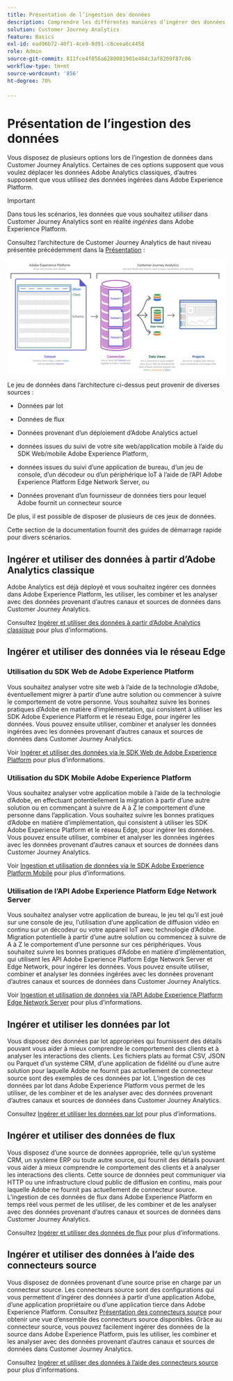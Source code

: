 ```yaml
---
title: Présentation de l’ingestion des données
description: Comprendre les différentes manières d’ingérer des données dans Customer Journey Analytics
solution: Customer Journey Analytics
feature: Basics
exl-id: ead96b72-40f1-4ce9-8d91-c8ceea6c4458
role: Admin
source-git-commit: 811fce4f056a6280081901e484c3af8209f87c06
workflow-type: tm+mt
source-wordcount: '856'
ht-degree: 70%

---
```


# Présentation de l’ingestion des données

Vous disposez de plusieurs options lors de l’ingestion de données dans Customer Journey Analytics. Certaines de ces options supposent que vous voulez déplacer les données Adobe Analytics classiques, d’autres supposent que vous utilisez des données ingérées dans Adobe Experience Platform.

>[!IMPORTANT]
>
>Dans tous les scénarios, les données que vous souhaitez _utiliser_ dans Customer Journey Analytics sont en réalité _ingérées_ dans Adobe Experience Platform.


Consultez l’architecture de Customer Journey Analytics de haut niveau présentée précédemment dans la [Présentation](https://experienceleague.adobe.com/docs/analytics-platform/using/cja-overview/cja-overview.html?lang=fr) :

![Architecture du Customer Journey Analytics décrite dans cette section](./assets/cja-architecture.png)

Le jeu de données dans l’architecture ci-dessus peut provenir de diverses sources :

- Données par lot

- Données de flux

- Données provenant d’un déploiement d’Adobe Analytics actuel

- données issues du suivi de votre site web/application mobile à l’aide du SDK Web/mobile Adobe Experience Platform,

- données issues du suivi d’une application de bureau, d’un jeu de console, d’un décodeur ou d’un périphérique IoT à l’aide de l’API Adobe Experience Platform Edge Network Server, ou

- Données provenant d’un fournisseur de données tiers pour lequel Adobe fournit un connecteur source

De plus, il est possible de disposer de plusieurs de ces jeux de données.

Cette section de la documentation fournit des guides de démarrage rapide pour divers scénarios.

## Ingérer et utiliser des données à partir d’Adobe Analytics classique

Adobe Analytics est déjà déployé et vous souhaitez ingérer ces données dans Adobe Experience Platform, les utiliser, les combiner et les analyser avec des données provenant d’autres canaux et sources de données dans Customer Journey Analytics.

Consultez [Ingérer et utiliser des données à partir d’Adobe Analytics classique](./analytics.md) pour plus d’informations.


## Ingérer et utiliser des données via le réseau Edge

### Utilisation du SDK Web de Adobe Experience Platform

Vous souhaitez analyser votre site web à l’aide de la technologie d’Adobe, éventuellement migrer à partir d’une autre solution ou commencer à suivre le comportement de votre personne. Vous souhaitez suivre les bonnes pratiques d’Adobe en matière d’implémentation, qui consistent à utiliser les SDK Adobe Experience Platform et le réseau Edge, pour ingérer les données. Vous pouvez ensuite utiliser, combiner et analyser les données ingérées avec les données provenant d’autres canaux et sources de données dans Customer Journey Analytics.

Voir [Ingérer et utiliser des données via le SDK Web de Adobe Experience Platform](./aepwebsdk.md) pour plus d’informations.

### Utilisation du SDK Mobile Adobe Experience Platform

Vous souhaitez analyser votre application mobile à l’aide de la technologie d’Adobe, en effectuant potentiellement la migration à partir d’une autre solution ou en commençant à suivre de A à Z le comportement d’une personne dans l’application. Vous souhaitez suivre les bonnes pratiques d’Adobe en matière d’implémentation, qui consistent à utiliser les SDK Adobe Experience Platform et le réseau Edge, pour ingérer les données. Vous pouvez ensuite utiliser, combiner et analyser les données ingérées avec les données provenant d’autres canaux et sources de données dans Customer Journey Analytics.

Voir [Ingestion et utilisation de données via le SDK Adobe Experience Platform Mobile](./aepmobilesdk.md) pour plus d’informations.

### Utilisation de l’API Adobe Experience Platform Edge Network Server

Vous souhaitez analyser votre application de bureau, le jeu tel qu’il est joué sur une console de jeu, l’utilisation d’une application de diffusion vidéo en continu sur un décodeur ou votre appareil IoT avec technologie d’Adobe. Migration potentielle à partir d’une autre solution ou commencez à suivre de A à Z le comportement d’une personne sur ces périphériques. Vous souhaitez suivre les bonnes pratiques d’Adobe en matière d’implémentation, qui utilisent les API Adobe Experience Platform Edge Network Server et Edge Network, pour ingérer les données. Vous pouvez ensuite utiliser, combiner et analyser les données ingérées avec les données provenant d’autres canaux et sources de données dans Customer Journey Analytics.

Voir [Ingestion et utilisation de données via l’API Adobe Experience Platform Edge Network Server](./serverapi.md) pour plus d’informations.

## Ingérer et utiliser les données par lot

Vous disposez des données par lot appropriées qui fournissent des détails pouvant vous aider à mieux comprendre le comportement des clients et à analyser les interactions des clients. Les fichiers plats au format CSV, JSON ou Parquet d’un système CRM, d’une application de fidélité ou d’une autre solution pour laquelle Adobe ne fournit pas actuellement de connecteur source sont des exemples de ces données par lot. L’ingestion de ces données par lot dans Adobe Experience Platform vous permet de les utiliser, de les combiner et de les analyser avec des données provenant d’autres canaux et sources de données dans Customer Journey Analytics.

Consultez [Ingérer et utiliser les données par lot](./batch.md) pour plus d’informations.

## Ingérer et utiliser des données de flux

Vous disposez d’une source de données appropriée, telle qu’un système CRM, un système ERP ou toute autre source, qui fournit des détails pouvant vous aider à mieux comprendre le comportement des clients et à analyser les interactions des clients. Cette source de données peut communiquer via HTTP ou une infrastructure cloud public de diffusion en continu, mais pour laquelle Adobe ne fournit pas actuellement de connecteur source. L’ingestion de ces données de flux dans Adobe Experience Platform en temps réel vous permet de les utiliser, de les combiner et de les analyser avec des données provenant d’autres canaux et sources de données dans Customer Journey Analytics.

Consultez [Ingérer et utiliser des données de flux](./streaming.md) pour plus d’informations.

## Ingérer et utiliser des données à l’aide des connecteurs source

Vous disposez de données provenant d’une source prise en charge par un connecteur source. Les connecteurs source sont des configurations qui vous permettent d’ingérer des données à partir d’une application Adobe, d’une application propriétaire ou d’une application tierce dans Adobe Experience Platform. Consultez [Présentation des connecteurs source](https://experienceleague.adobe.com/docs/experience-platform/sources/home.html?lang=fr) pour obtenir une vue d’ensemble des connecteurs source disponibles. Grâce au connecteur source, vous pouvez facilement ingérer des données de la source dans Adobe Experience Platform, puis les utiliser, les combiner et les analyser avec des données provenant d’autres canaux et sources de données dans Customer Journey Analytics.

Consultez [Ingérer et utiliser des données à l’aide des connecteurs source](./sources.md) pour plus d’informations.
